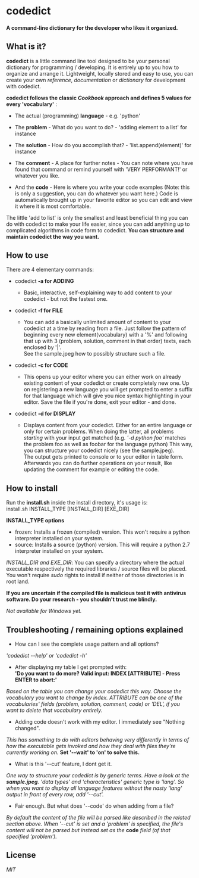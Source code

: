 # codedict

#### A command-line dictionary for the developer who likes it organized.

## What is it?

**codedict** is a little command line tool designed to be your personal dictionary for programming / developing. It is entirely up to you how to organize and arrange it. Lightweight, locally stored and easy to use, you can create your own *reference*, *documentation* or *dictionary* for development with codedict.   
  
  **codedict follows the classic *Cookbook* approach and defines 5 values for every 'vocabulary'** :  

  * The actual (programming) **language** - e.g. 'python'
 
  * The **problem** - What do you want to do? - 'adding element to a list' for instance
    
  * The **solution** - How do you accomplish that? - 'list.append(element)' for instance 
   
  * The **comment** - A place for further notes - You can note where you have found that command or remind yourself with 'VERY PERFORMANT!' or whatever you like.
     
  * And the **code** - Here is where you write your code examples (Note: this is only a suggestion, you can do whatever you want here.) Code is automatically brought up in your favorite editor so you can edit and view it where it is most comfortable.   
  
  The little 'add to list' is only the smallest and least beneficial thing you can do with codedict to make your life easier, since you can add anything up to complicated algorithms in code form to codedict. **You can structure and maintain codedict the way you want.**
  
## How to use   
  
  There are 4 elementary commands:
  
  * codedict **-a for ADDING**  
    * Basic, interactive, self-explaining way to add content to your codedict - but not the fastest one.   

  * codedict **-f for FILE**
    * You can add a basically unlimited amount of content to your codedict at a time by reading from a file. Just follow the pattern of beginning every new element(vocabulary) with a '%' and following that up with 3 (problem, solution, comment in that order) texts, each enclosed by '|'.   
See the sample.jpeg how to possibly structure such a file.  

  * codedict **-c for CODE**
  	* This opens up your editor where you can either work on already existing content of your codedict or create completely new one. Up on registering a new language you will get prompted to enter a suffix for that language which will give you nice syntax highlighting in your editor. Save the file if you're done, exit your editor - and done.   

  * codedict **-d for DISPLAY**
  	* Displays content from your codedict. Either for an entire language or only for certain problems. When doing the latter, all problems *starting* with your input get matched (e.g. *'-d python foo'* matches the problem foo as well as foobar for the language python) 
    This way, you can structure your codedict nicely (see the sample.jpeg).  
    The output gets printed to console or to your editor in table form. Afterwards you can do further operations on your result, like updating the comment for example or editing the code.     

  
## How to install
  Run the **install.sh** inside the install directory, it's usage is:  
  install.sh INSTALL_TYPE [INSTALL_DIR] [EXE_DIR]  

  **INSTALL_TYPE options**
  * frozen: Installs a frozen (compiled) version. This won't require a python interpreter installed on your system.
  * source: Installs a source (python) version. This will require a python 2.7 interpreter installed on your system.

  *INSTALL_DIR and EXE_DIR*: You can specify a directory where the actual executable respectively the required libraries / source files will be placed. You won't require *sudo* rights to install if neither of those directories is in root land. 
  
  **If you are uncertain if the compiled file is malicious test it with antivirus software. Do your research - you shouldn't trust me blindly.** 
  
  *Not available for Windows yet.*  


## Troubleshooting / remaining options explained

* How can I see the complete usage pattern and all options?

*'codedict --help' or 'codedict -h'*

* After displaying my table I get prompted with:   
**'Do you want to do more? Valid input: INDEX [ATTRIBUTE] - Press ENTER to abort:'** 

*Based on the table you can change your codedict this way. Choose the vocabulary you want to change by index. ATTRIBUTE can be one of the vocabularies' fields (problem, solution, comment, code) or 'DEL', if you want to delete that vocabulary entirely.*

* Adding code doesn't work with my editor. I immediately see "Nothing changed".

*This has something to do with editors behaving very differently in terms of how the executable gets invoked and how they deal with files they're currently working on.* **Set '--wait' to 'on' to solve this.** 

* What is this '--cut' feature, I dont get it.

*One way to structure your codedict is by generic terms. Have a look at the **sample.jpeg**. 'data types' and 'characteristics' generic type is 'lang'. So when you want to display all language features without the nasty 'lang' output in front of every row, add '--cut'.*

* Fair enough. But what does '--code' do when adding from a file?

*By default the content of the file will be parsed like described in the related section above. When '--cut' is set and a 'problem' is specified, the file's content will not be parsed but instead set as the* **code** *field (of that specified 'problem').*

## License
  
*MIT*
